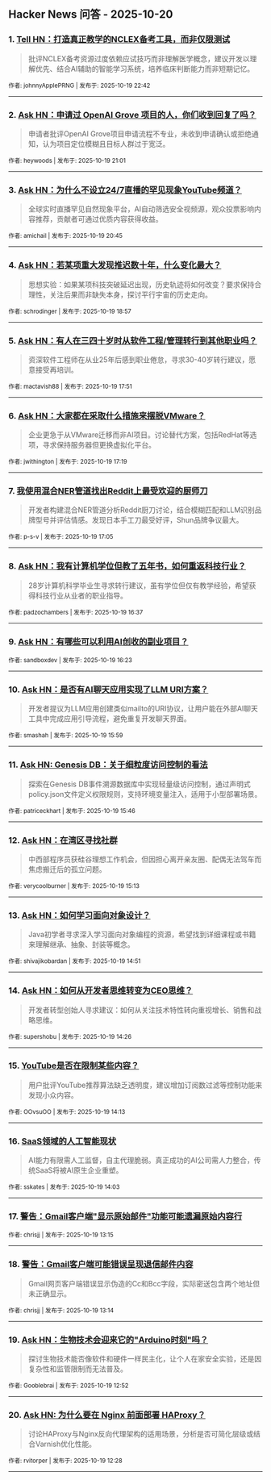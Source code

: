 ## Hacker News 问答 - 2025-10-20


### 1. [Tell HN：打造真正教学的NCLEX备考工具，而非仅限测试](https://news.ycombinator.com/item?id=45638697)
> 批评NCLEX备考资源过度依赖应试技巧而非理解医学概念，建议开发以理解优先、结合AI辅助的智能学习系统，培养临床判断能力而非短期记忆。

<sub>作者: johnnyApplePRNG | 发布于: 2025-10-19 22:42</sub>

---

### 2. [Ask HN：申请过 OpenAI Grove 项目的人，你们收到回复了吗？](https://news.ycombinator.com/item?id=45637945)
> 申请者批评OpenAI Grove项目申请流程不专业，未收到申请确认或拒绝通知，认为项目定位模糊且目标人群过于宽泛。

<sub>作者: heywoods | 发布于: 2025-10-19 21:01</sub>

---

### 3. [Ask HN：为什么不设立24/7直播的罕见现象YouTube频道？](https://news.ycombinator.com/item?id=45637796)
> 全球实时直播罕见自然现象平台，AI自动筛选安全视频源，观众投票影响内容推荐，贡献者可通过优质内容获得收益。

<sub>作者: amichail | 发布于: 2025-10-19 20:45</sub>

---

### 4. [Ask HN：若某项重大发现推迟数十年，什么变化最大？](https://news.ycombinator.com/item?id=45636888)
> 思想实验：如果某项科技突破延迟出现，历史轨迹将如何改变？要求保持合理性，关注后果而非缺失本身，探讨平行宇宙的历史走向。

<sub>作者: schrodinger | 发布于: 2025-10-19 18:57</sub>

---

### 5. [Ask HN：有人在三四十岁时从软件工程/管理转行到其他职业吗？](https://news.ycombinator.com/item?id=45636254)
> 资深软件工程师在从业25年后感到职业倦怠，寻求30-40岁转行建议，愿意接受再培训。

<sub>作者: mactavish88 | 发布于: 2025-10-19 17:51</sub>

---

### 6. [Ask HN：大家都在采取什么措施来摆脱VMware？](https://news.ycombinator.com/item?id=45635940)
> 企业更急于从VMware迁移而非AI项目。讨论替代方案，包括RedHat等选项，寻求保持服务器但更换虚拟化平台。

<sub>作者: jwithington | 发布于: 2025-10-19 17:19</sub>

---

### 7. [我使用混合NER管道找出Reddit上最受欢迎的厨师刀](https://news.ycombinator.com/item?id=45635805)
> 开发者构建混合NER管道分析Reddit厨刀讨论，结合模糊匹配和LLM识别品牌型号并评估情感。发现日本手工刀最受好评，Shun品牌争议最大。

<sub>作者: p-s-v | 发布于: 2025-10-19 17:05</sub>

---

### 8. [Ask HN：我有计算机学位但教了五年书，如何重返科技行业？](https://news.ycombinator.com/item?id=45635568)
> 28岁计算机科学毕业生寻求转行建议，虽有学位但仅有教学经验，希望获得科技行业从业者的职业指导。

<sub>作者: padzochambers | 发布于: 2025-10-19 16:37</sub>

---

### 9. [Ask HN：有哪些可以利用AI创收的副业项目？](https://news.ycombinator.com/item?id=45635430)

<sub>作者: sandboxdev | 发布于: 2025-10-19 16:23</sub>

---

### 10. [Ask HN：是否有AI聊天应用实现了LLM URI方案？](https://news.ycombinator.com/item?id=45635174)
> 开发者提议为LLM应用创建类似mailto的URI协议，让用户能在外部AI聊天工具中完成应用引导流程，避免重复开发聊天界面。

<sub>作者: smashah | 发布于: 2025-10-19 15:59</sub>

---

### 11. [Ask HN: Genesis DB：关于细粒度访问控制的看法](https://news.ycombinator.com/item?id=45635043)
> 探索在Genesis DB事件溯源数据库中实现轻量级访问控制，通过声明式policy.json文件定义权限规则，支持环境变量注入，适用于小型部署场景。

<sub>作者: patriceckhart | 发布于: 2025-10-19 15:46</sub>

---

### 12. [Ask HN：在湾区寻找社群](https://news.ycombinator.com/item?id=45634761)
> 中西部程序员获硅谷理想工作机会，但因担心离开亲友圈、配偶无法驾车而焦虑搬迁后的孤立问题。

<sub>作者: verycoolburner | 发布于: 2025-10-19 15:13</sub>

---

### 13. [Ask HN：如何学习面向对象设计？](https://news.ycombinator.com/item?id=45634577)
> Java初学者寻求深入学习面向对象编程的资源，希望找到详细课程或书籍来理解继承、抽象、封装等概念。

<sub>作者: shivajikobardan | 发布于: 2025-10-19 14:51</sub>

---

### 14. [Ask HN：如何从开发者思维转变为CEO思维？](https://news.ycombinator.com/item?id=45634377)
> 开发者转型创始人寻求建议：如何从关注技术特性转向重视增长、销售和战略思维。

<sub>作者: supershobu | 发布于: 2025-10-19 14:26</sub>

---

### 15. [YouTube是否在限制某些内容？](https://news.ycombinator.com/item?id=45634298)
> 用户批评YouTube推荐算法缺乏透明度，建议增加订阅数过滤等控制功能来发现小众内容。

<sub>作者: OOvsuOO | 发布于: 2025-10-19 14:13</sub>

---

### 16. [SaaS领域的人工智能现状](https://news.ycombinator.com/item?id=45634211)
> AI能力有限需人工监督，自主代理脆弱。真正成功的AI公司需人力整合，传统SaaS将被AI原生企业重塑。

<sub>作者: sskates | 发布于: 2025-10-19 14:03</sub>

---

### 17. [警告：Gmail客户端"显示原始邮件"功能可能遗漏原始内容行](https://news.ycombinator.com/item?id=45633892)

<sub>作者: chrisjj | 发布于: 2025-10-19 13:15</sub>

---

### 18. [警告：Gmail客户端可能错误呈现退信邮件内容](https://news.ycombinator.com/item?id=45633882)
> Gmail网页客户端错误显示伪造的Cc和Bcc字段，实际密送包含两个地址但未正确显示。

<sub>作者: chrisjj | 发布于: 2025-10-19 13:14</sub>

---

### 19. [Ask HN：生物技术会迎来它的"Arduino时刻"吗？](https://news.ycombinator.com/item?id=45633774)
> 探讨生物技术能否像软件和硬件一样民主化，让个人在家安全实验，还是因复杂性和监管限制而无法普及。

<sub>作者: Gooblebrai | 发布于: 2025-10-19 12:52</sub>

---

### 20. [Ask HN: 为什么要在 Nginx 前面部署 HAProxy？](https://news.ycombinator.com/item?id=45633691)
> 讨论HAProxy与Nginx反向代理架构的适用场景，分析是否可简化层级或结合Varnish优化性能。

<sub>作者: rvitorper | 发布于: 2025-10-19 12:28</sub>

---

